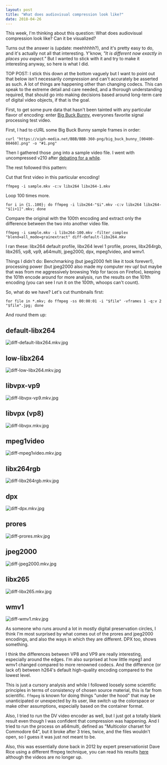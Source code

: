 ```yaml
---
layout: post
title: "What does audiovisual compression look like?"
date: 2018-04-26
---
```


This week, I'm thinking about this question: What does audiovisual compression look like? Can it be visualized? 

Turns out the answer is (update: meehhhhh?), and it's pretty easy to do, and it's actually not all that interesting. Y'know, *"It is different now exactly in places you expect."* But I wanted to stick with it and try to make it interesting anyway, so here is what I did.

TOP POST: I stick this down at the bottom vaguely but I want to point out that below isn't necessarily *compression* and can't accurately be asserted as such. A lot of things are happening other than changing codecs. This can speak to the extreme detail and care needed, and a thorough understanding required, that should go into making decisions based around long-term care of digital video objects, if that is the goal.

First, to get some pure data that hasn't been tainted with any particular flavor of encoding: enter [Big Buck Bunny](https://peach.blender.org/download/), everyones favorite signal processing test video.  

First, I had to cURL some Big Buck Bunny sample frames in order:   
```
curl "https://xiph-media.net/BBB/BBB-360-png/big_buck_bunny_[00400-00460].png" -o "#1.png"
```

Then I gathered those .png into a sample video file. I went with uncompressed v210 after [debating for a while](http://bits.ashleyblewer.com/blog/2018/04/25/uncompressed-versus-uncompressed-packed-video/).

The rest followed this pattern:


Cut that first video in this particular encoding!  
```
ffmpeg -i sample.mkv -c:v libx264 libx264-1.mkv
```

Loop 100 times more.  

```
for i in {1..100}; do ffmpeg -i libx264-"$i".mkv -c:v libx264 libx264-"$[i+1]".mkv; done
```

Compare the original with the 100th encoding and extract only the difference between the two into another video file.

```
ffmpeg -i sample.mkv -i libx264-100.mkv -filter_complex "blend=all_mode=grainextract" diff-default-libx264.mkv
```

I ran these: libx264 default profile, libx264 level 1 profile, prores, libx264rgb, libx265, vp8, vp9, a64multi, jpeg2000, dpx, mpeg1video, and wmv1.

Things I didn't do: Benchmarking (but jpeg2000 felt like it took forever!), processing power (but jpeg2000 also made my computer rev up! but maybe that was from me aggressively browsing Yelp for tacos on Firefox), keeping the 101th encode around for more analysis, run the results on the 101th encoding (you can see I run it on the 100th, whoops can't count).

So, what do we have? Let's cut thumbnails first:

```
for file in *.mkv; do ffmpeg -ss 00:00:01 -i "$file" -vframes 1 -q:v 2 "$file".jpg; done
```

And round them up:

## default-libx264  

![diff-default-libx264.mkv.jpg](/images/diff-default-libx264.mkv.jpg)  

## low-libx264

![diff-low-libx264.mkv.jpg](/images/diff-low-libx264.mkv.jpg)  

## libvpx-vp9  

![diff-libvpx-vp9.mkv.jpg](/images/diff-libvpx-vp9.mkv.jpg)  

## libvpx (vp8)

![diff-libvpx.mkv.jpg](/images/diff-libvpx.mkv.jpg)  

## mpeg1video

![diff-mpeg1video.mkv.jpg](/images/diff-mpeg1video.mkv.jpg)  

## libx264rgb

![diff-libx264rgb.mkv.jpg](/images/diff-libx264rgb.mkv.jpg)  

## dpx 

![diff-dpx.mkv.jpg](/images/diff-dpx.mkv.jpg)  

## prores

![diff-prores.mkv.jpg](/images/diff-prores.mkv.jpg)  

## jpeg2000

![diff-jpeg2000.mkv.jpg](/images/diff-jpeg2000.mkv.jpg)  

## libx265

![diff-libx265.mkv.jpg](/images/diff-libx265.mkv.jpg)  

## wmv1

![diff-wmv1.mkv.jpg](/images/diff-wmv1.mkv.jpg)  

As someone who runs around a lot in mostly digital preservation circles, I think I'm most surprised by what comes out of the prores and jpeg2000 encodings, and also the ways in which they are different. DPX too, shows something.

I think the differences between VP8 and VP9 are really interesting, especially around the edges. I'm also surprised at how little mpeg1 and wmv1 changed compared to more renowned codecs. And the difference (or lack of) between h264's default high-quality encoding compared to the lowest level.

This is just a cursory analysis and while I followed loosely some scientific principles in terms of consistency of chosen source material, this is far from scientific. `ffmpeg` is known for doing things "under the hood" that may be unanticipated or unexpected by its user, like switch up the colorspace or make other assumptions, especially based on the container format. 

Also, I tried to run the DV video encoder as well, but I just got a totally blank result even though I was confident that compression was happening. And I tried to run the process on a64multi, defined as "Multicolor charset for Commodore 64", but it broke after 3 tries, twice, and the files wouldn't open, so I guess it was just not meant to be.

Also, this was essentially done back in 2012 by expert preservationist Dave Rice using a different ffmpeg technique, you can read his results [here](http://dericed.com/2012/display-video-difference-with-ffmpegs-overlay-filter/) although the videos are no longer up.
